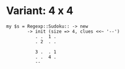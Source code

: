 # Variant: 4 x 4

<!-- %% svg-grid: none -->
<!-- %% focus: size =&gt; 4 -->

~~~~
my $s = Regexp::Sudoku:: -> new
        -> init (size => 4, clues <<~ '--')
           . .  1 .
           . 2  . .

           3 .  . 1
           . .  4 .
           --
~~~~
